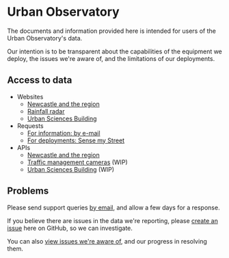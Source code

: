 # Urban Observatory

The documents and information provided here is intended for users of the Urban Observatory's data.

Our intention is to be transparent about the capabilities of the equipment we deploy, the issues we're aware of, and the limitations of our deployments.

## Access to data

  * Websites 
    * [Newcastle and the region](http://www.urbanobservatory.ac.uk/)
    * [Rainfall radar](http://uoweb1.ncl.ac.uk/radar/)
    * [Urban Sciences Building](https://3d.usb.urbanobservatory.ac.uk/)
  * Requests
    * [For information: by e-mail](mailto:urbanobservatory@ncl.ac.uk)
    * [For deployments: Sense my Street](https://sensemystreet.uk/)
  * APIs
    * [Newcastle and the region](http://uoweb1.ncl.ac.uk/api_page/)
    * [Traffic management cameras](https://api.newcastle.urbanobservatory.ac.uk/camera/) (WIP)
    * [Urban Sciences Building](https://api.usb.urbanobservatory.ac.uk/api/v0.1/sensors/entity) (WIP)

## Problems

Please send support queries [by email](mailto:urbanobservatory@ncl.ac.uk), and allow a few days for a response.

If you believe there are issues in the data we're reporting, please [create an issue](https://github.com/urbanobservatory/uo-public-docs/issues/new) here on GitHub, so we can investigate.

You can also [view issues we're aware of](https://github.com/urbanobservatory/uo-public-docs/issues), and our progress in resolving them.
